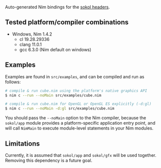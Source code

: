 Auto-generated Nim bindings for the [sokol headers](https://github.com/floooh/sokol).

## Tested platform/compiler combinations

* Windows, Nim 1.4.2
  * cl 19.28.29336
  * clang 11.0.1
  * gcc 6.3.0 (Nim default on windows)

## Examples

Examples are found in `src/examples`, and can be compiled and run as follows:

```sh
# compile & run cube.nim using the platform's native graphics API
$ nim c --run --noMain src/examples/cube.nim

# compile & run cube.nim for OpenGL or OpenGL ES explicitly (-d:gl)
$ nim c --run --noMain -d:gl src/examples/cube.nim
```

You should pass the `--noMain` option to the Nim compiler, because the
`sokol/app` module provides a platform-specific application entry point,
and will call `NimMain` to execute module-level statements in your Nim modules.

## Limitations

Currently, it is assumed that `sokol/app` and `sokol/gfx` will be used together.
Removing this dependency is a future goal.